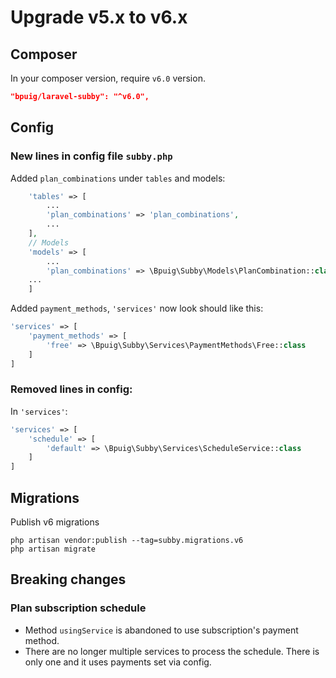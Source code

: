 # Upgrade v5.x to v6.x

## Composer

In your composer version, require `v6.0` version.

```json
"bpuig/laravel-subby": "^v6.0",
```

## Config

### New lines in config file `subby.php`

Added `plan_combinations` under `tables` and models:

```php
    'tables' => [
        ...
        'plan_combinations' => 'plan_combinations',
        ...
    ],
    // Models
    'models' => [
        ...
        'plan_combinations' => \Bpuig\Subby\Models\PlanCombination::class,
    ...
    ]
```

Added `payment_methods`, `'services'` now look should like this:

```php 
'services' => [
    'payment_methods' => [
        'free' => \Bpuig\Subby\Services\PaymentMethods\Free::class
    ]
]
```

### Removed lines in config:

In `'services'`:

```php 
'services' => [
    'schedule' => [
        'default' => \Bpuig\Subby\Services\ScheduleService::class
    ]
]
```

## Migrations

Publish v6 migrations

```shell
php artisan vendor:publish --tag=subby.migrations.v6
php artisan migrate
```

## Breaking changes

### Plan subscription schedule
* Method `usingService` is abandoned to use subscription's payment method.
* There are no longer multiple services to process the schedule. There is only one and it uses payments set via config. 
